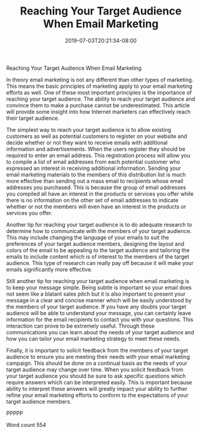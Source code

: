﻿---
title: "Reaching Your Target Audience When Email Marketing"
date: 2019-07-03T20:21:34-08:00
description: "Text Tips for Web Success"
featured_image: "/images/Text.jpg"
tags: ["Text"]
---

Reaching Your Target Audience When Email Marketing

In theory email marketing is not any different than other types of marketing. This means the basic principles of marketing apply to your email marketing efforts as well. One of these most important principles is the importance of reaching your target audience. The ability to reach your target audience and convince them to make a purchase cannot be underestimated. This article will provide some insight into how Internet marketers can effectively reach their target audience. 

The simplest way to reach your target audience is to allow existing customers as well as potential customers to register on your website and decide whether or not they want to receive emails with additional information and advertisements. When the users register they should be required to enter an email address. This registration process will allow you to compile a list of email addresses from each potential customer who expressed an interest in receiving additional information. Sending your email marketing materials to the members of this distribution list is much more effective than sending out a mass email to recipients whose email addresses you purchased. This is because the group of email addresses you compiled all have an interest in the products or services you offer while there is no information on the other set of email addresses to indicate whether or not the members will even have an interest in the products or services you offer.

Another tip for reaching your target audience is to do adequate research to determine how to communicate with the members of your target audience. This may include changing the language of your emails to suit the preferences of your target audience members, designing the layout and colors of the email to be appealing to the target audience and tailoring the emails to include content which is of interest to the members of the target audience. This type of research can really pay off because it will make your emails significantly more effective.

Still another tip for reaching your target audience when email marketing is to keep your message simple. Being subtle is important so your email does not seem like a blatant sales pitch but it is also important to present your message in a clear and concise manner which will be easily understood by the members of your target audience. If you have any doubts your target audience will be able to understand your message, you can certainly leave information for the email recipients to contact you with your questions. This interaction can prove to be extremely useful. Through these communications you can learn about the needs of your target audience and how you can tailor your email marketing strategy to meet these needs. 

Finally, it is important to solicit feedback from the members of your target audience to ensure you are meeting their needs with your email marketing campaign. This should be done on a continual basis as the needs of your target audience may change over time. When you solicit feedback from your target audience you should be sure to ask specific questions which require answers which can be interpreted easily. This is important because ability to interpret these answers will greatly impact your ability to further refine your email marketing efforts to conform to the expectations of your target audience members. 

PPPPP

Word count 554


